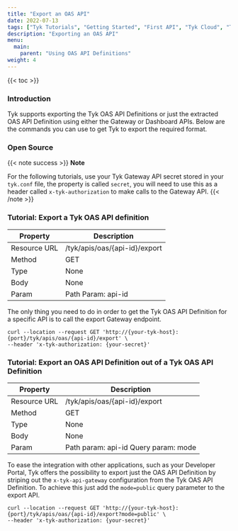 ```yaml
---
title: "Export an OAS API"
date: 2022-07-13
tags: ["Tyk Tutorials", "Getting Started", "First API", "Tyk Cloud", "Tyk Self-Managed", "Tyk Open Source", "Export an OAS API"]
description: "Exporting an OAS API"
menu:
  main:
    parent: "Using OAS API Definitions"
weight: 4
---
```


{{< toc >}}

### Introduction

Tyk supports exporting the Tyk OAS API Definitions or just the extracted OAS API Definition using either the Gateway or Dashboard APIs. Below are the commands you can use to get Tyk to export the required format.

### Open Source

{{< note success >}}
**Note**  

For the following tutorials, use your Tyk Gateway API secret stored in your `tyk.conf` file, the property is called `secret`, you will need to use this as a header called `x-tyk-authorization` to make calls to the Gateway API.
{{< /note >}}

### Tutorial: Export a Tyk OAS API definition

| Property     | Description                   |
|--------------|-------------------------------|
| Resource URL | /tyk/apis/oas/{api-id}/export |
| Method       | GET                           |
| Type         | None                          |
| Body         | None                          |
| Param        | Path Param: api-id            |

The only thing you need to do in order to get the Tyk OAS API Definition for a specific API is to call the export Gateway endpoint.

```
curl --location --request GET 'http://{your-tyk-host}:{port}/tyk/apis/oas/{api-id}/export' \
--header 'x-tyk-authorization: {your-secret}'
```
### Tutorial: Export an OAS API Definition out of a Tyk OAS API Definition

| Property     | Description                          |
|--------------|--------------------------------------|
| Resource URL | /tyk/apis/oas/{api-id}/export        |
| Method       | GET                                  |
| Type         | None                                 |
| Body         | None                                 |
| Param        | Path param: api-id Query param: mode |

To ease the integration with other applications, such as your Developer Portal, Tyk offers the possibility to export just the OAS API Definition by striping out the `x-tyk-api-gateway` configuration from the Tyk OAS API Definition. To achieve this just add the `mode=public` query parameter to the export API.

```
curl --location --request GET 'http://{your-tyk-host}:{port}/tyk/apis/oas/{api-id}/export?mode=public' \
--header 'x-tyk-authorization: {your-secret}'
```


